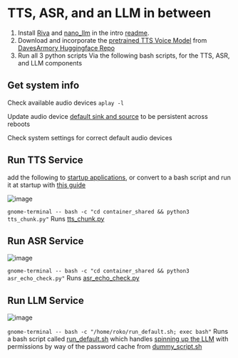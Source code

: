 # TTS, ASR, and an LLM in between

1. Install [Riva](https://catalog.ngc.nvidia.com/orgs/nvidia/teams/riva/resources/riva_quickstart_arm64) and [nano_llm](https://dusty-nv.github.io/NanoLLM/install.html) in the intro [readme](https://github.com/robit-man/EGG/blob/main/README.md).
2. Download and incorporate the [pretrained TTS Voice Model](https://github.com/davesarmoury/GLaDOS?tab=readme-ov-file) from [DavesArmory Huggingface Repo](https://huggingface.co/DavesArmoury/GLaDOS_TTS)
3. Run all 3 python scripts Via the following bash scripts, for the TTS, ASR, and LLM components

## Get system info

Check available audio devices
```aplay -l```

Update audio device [default sink and source](https://web.archive.org/web/20240906045018/https://askubuntu.com/questions/1038490/how-do-you-set-a-default-audio-output-device-in-ubuntu#1038492) to be persistent across reboots

Check system settings for correct default audio devices

## Run TTS Service
add the following to [startup applications](https://help.ubuntu.com/stable/ubuntu-help/startup-applications.html.en), or convert to a bash script and run it at startup with [this guide](https://web.archive.org/web/20240906044738/https://medium.com/@girishbhasinofficial/configuring-a-script-to-run-at-startup-on-ubuntu-22-04-ffe1f3e649d1)

![image](https://github.com/user-attachments/assets/426b239f-581a-4376-949c-4d57597abcfa)

```gnome-terminal -- bash -c "cd container_shared && python3 tts_chunk.py"```
Runs [tts_chunk.py](https://github.com/robit-man/EGG/blob/main/python_scripts/agent_interface/tts_chunk.py) 

## Run ASR Service

![image](https://github.com/user-attachments/assets/8f3b9209-89bf-425d-bf9a-be60ddd238a8)

```gnome-terminal -- bash -c "cd container_shared && python3 asr_echo_check.py"```
Runs [asr_echo_check.py](https://github.com/robit-man/EGG/blob/main/python_scripts/agent_interface/asr_echo_check.py)

## Run LLM Service

![image](https://github.com/user-attachments/assets/bc45a3c5-671a-4fa1-b9f2-73e66bc7ae9c)

```gnome-terminal -- bash -c "/home/roko/run_default.sh; exec bash"```
Runs a bash script called [run_default.sh](https://github.com/robit-man/EGG/blob/main/bash_scripts/run_default.sh) which handles [spinning up the LLM](https://github.com/robit-man/EGG/blob/main/python_scripts/agent_interface/llm_settings_demo.py) with permissions by way of the password cache from [dummy_script.sh](https://github.com/robit-man/EGG/blob/main/bash_scripts/dummy_script.sh)
